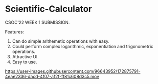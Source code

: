 # Scientific-Calculator
CSOC'22 WEEK 1 SUBMISSION.

Features: 

1. Can do simple arithemetic operations with easy.
2. Could perform complex logarithmic, exponentiation and trigonometric operations.
3. Attractive UI.
4. Easy to use.


https://user-images.githubusercontent.com/96643952/172875791-4eae2336-dacd-4f07-af2f-ff81c608d3c5.mov

